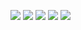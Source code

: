 <!--
**Stanley5249/Stanley5249** is a ✨ _special_ ✨ repository because its `README.md` (this file) appears on your GitHub profile.

Here are some ideas to get you started:

- 🔭 I’m currently working on ...
- 🌱 I’m currently learning ...
- 👯 I’m looking to collaborate on ...
- 🤔 I’m looking for help with ...
- 💬 Ask me about ...
- 📫 How to reach me: ...
- 😄 Pronouns: ...
- ⚡ Fun fact: ...
-->

![](https://github-profile-summary-cards.vercel.app/api/cards/profile-details?username=Stanley5249&theme=dracula)
![](https://github-profile-summary-cards.vercel.app/api/cards/repos-per-language?username=Stanley5249&theme=dracula)
![](https://github-profile-summary-cards.vercel.app/api/cards/most-commit-language?username=Stanley5249&theme=dracula)
![](https://github-profile-summary-cards.vercel.app/api/cards/stats?username=Stanley5249&theme=dracula)
![](https://github-profile-summary-cards.vercel.app/api/cards/productive-time?username=dracula&theme=monokai&utcOffset=8)

